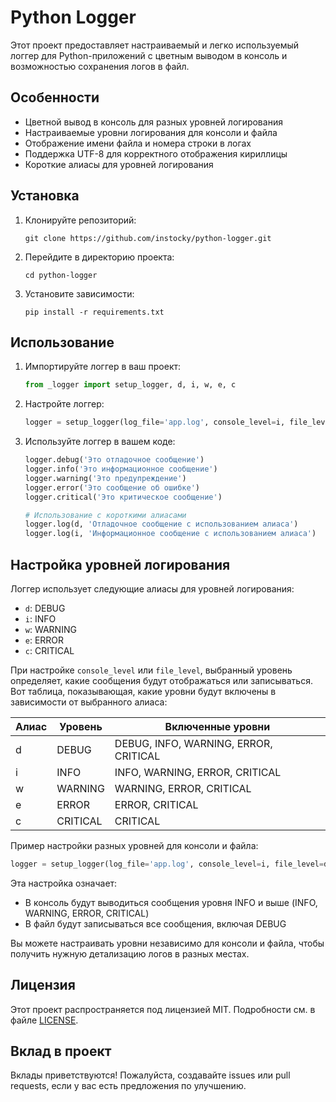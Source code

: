# Python Logger

Этот проект предоставляет настраиваемый и легко используемый логгер для Python-приложений с цветным выводом в консоль и возможностью сохранения логов в файл.

## Особенности

- Цветной вывод в консоль для разных уровней логирования
- Настраиваемые уровни логирования для консоли и файла
- Отображение имени файла и номера строки в логах
- Поддержка UTF-8 для корректного отображения кириллицы
- Короткие алиасы для уровней логирования

## Установка

1. Клонируйте репозиторий:
   ```
   git clone https://github.com/instocky/python-logger.git
   ```

2. Перейдите в директорию проекта:
   ```
   cd python-logger
   ```

3. Установите зависимости:
   ```
   pip install -r requirements.txt
   ```

## Использование

1. Импортируйте логгер в ваш проект:

   ```python
   from _logger import setup_logger, d, i, w, e, c
   ```

2. Настройте логгер:

   ```python
   logger = setup_logger(log_file='app.log', console_level=i, file_level=d)
   ```

3. Используйте логгер в вашем коде:

   ```python
   logger.debug('Это отладочное сообщение')
   logger.info('Это информационное сообщение')
   logger.warning('Это предупреждение')
   logger.error('Это сообщение об ошибке')
   logger.critical('Это критическое сообщение')

   # Использование с короткими алиасами
   logger.log(d, 'Отладочное сообщение с использованием алиаса')
   logger.log(i, 'Информационное сообщение с использованием алиаса')
   ```

## Настройка уровней логирования

Логгер использует следующие алиасы для уровней логирования:

- `d`: DEBUG
- `i`: INFO
- `w`: WARNING
- `e`: ERROR
- `c`: CRITICAL

При настройке `console_level` или `file_level`, выбранный уровень определяет, какие сообщения будут отображаться или записываться. Вот таблица, показывающая, какие уровни будут включены в зависимости от выбранного алиаса:

| Алиас | Уровень  | Включенные уровни                     |
| ----- | -------- | ------------------------------------- |
| d     | DEBUG    | DEBUG, INFO, WARNING, ERROR, CRITICAL |
| i     | INFO     | INFO, WARNING, ERROR, CRITICAL        |
| w     | WARNING  | WARNING, ERROR, CRITICAL              |
| e     | ERROR    | ERROR, CRITICAL                       |
| c     | CRITICAL | CRITICAL                              |

Пример настройки разных уровней для консоли и файла:

```python
logger = setup_logger(log_file='app.log', console_level=i, file_level=d)
```

Эта настройка означает:
- В консоль будут выводиться сообщения уровня INFO и выше (INFO, WARNING, ERROR, CRITICAL)
- В файл будут записываться все сообщения, включая DEBUG

Вы можете настраивать уровни независимо для консоли и файла, чтобы получить нужную детализацию логов в разных местах.

## Лицензия

Этот проект распространяется под лицензией MIT. Подробности см. в файле [LICENSE](LICENSE).

## Вклад в проект

Вклады приветствуются! Пожалуйста, создавайте issues или pull requests, если у вас есть предложения по улучшению.